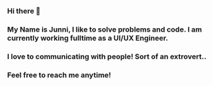### Hi there 👋
### My Name is Junni, I like to solve problems and code. I am currently working fulltime as a UI/UX Engineer. 
### I love to communicating with people! Sort of an extrovert..
### Feel free to reach me anytime!

<!--
**JunaidMazharMuhammad/JunaidMazharMuhammad** is a ✨ _special_ ✨ repository because its `README.md` (this file) appears on your GitHub profile.

Here are some ideas to get you started:

- 🔭 I’m currently working on ...
- 🌱 I’m currently learning ...
- 👯 I’m looking to collaborate on ...
- 🤔 I’m looking for help with ...
- 💬 Ask me about ...
- 📫 How to reach me: ...
- 😄 Pronouns: ...
- ⚡ Fun fact: ...
-->
